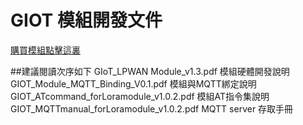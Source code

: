 # GIOT 模組開發文件
[購買模組點擊這裏](http://tinyurl.com/buygiot)

##建議閱讀次序如下
GIoT_LPWAN Module_v1.3.pdf 模組硬體開發說明
GIOT_Module_MQTT_Binding_V0.1.pdf 模組與MQTT綁定說明
GIOT_ATcommand_forLoramodule_v1.0.2.pdf 模組AT指令集說明
GIOT_MQTTmanual_forLoramodule_v1.0.2.pdf MQTT server 存取手冊
